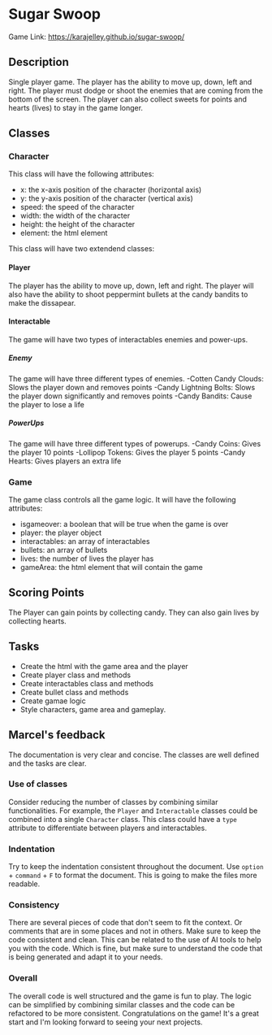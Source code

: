 # Sugar Swoop
Game Link: https://karajelley.github.io/sugar-swoop/

## Description

Single player game. The player has the ability to move up, down, left and right. The player must dodge or shoot the enemies that are coming from the bottom of the screen. The player can also collect sweets for points and hearts (lives) to stay in the game longer. 

## Classes

### Character

This class will have the following attributes:

- x: the x-axis position of the character (horizontal axis)
- y: the y-axis  position of the character (vertical axis)
- speed: the speed of the character
- width: the width of the character
- height: the height of the character
- element: the html element

This class will have two extendend classes:

#### Player

The player has the ability to move up, down, left and right. The player will also have the ability to shoot peppermint bullets at the candy bandits to make the dissapear. 

#### Interactable 

The game will have two types of interactables enemies and power-ups. 

##### Enemy

The game will have three different types of enemies.
-Cotten Candy Clouds: Slows the player down and removes points
-Candy Lightning Bolts: Slows the player down significantly and removes points
-Candy Bandits: Cause the player to lose a life

##### PowerUps
The game will have three different types of powerups.
-Candy Coins: Gives the player 10 points
-Lollipop Tokens: Gives the player 5 points
-Candy Hearts: Gives players an extra life

### Game

The game class controls all the game logic. It will have the following attributes:

- isgameover: a boolean that will be true when the game is over
- player: the player object
- interactables: an array of interactables
- bullets: an array of bullets
- lives: the number of lives the player has
- gameArea: the html element that will contain the game

## Scoring Points

The Player can gain points by collecting candy. They can also gain lives by collecting hearts. 

## Tasks

- Create the html with the game area and the player
- Create player class and methods
- Create interactables class and methods
- Create bullet class and methods
- Create gamae logic
- Style characters, game area and gameplay.



## Marcel's feedback

The documentation is very clear and concise. The classes are well defined and the tasks are clear. 

### Use of classes
Consider reducing the number of classes by combining similar functionalities. For example, the `Player` and `Interactable` classes could be combined into a single `Character` class. This class could have a `type` attribute to differentiate between players and interactables.

### Indentation
Try to keep the indentation consistent throughout the document. Use `option` + `command` + `F` to format the document. This is going to make the files more readable.

### Consistency
There are several pieces of code that don't seem to fit the context. Or comments that are in some places and not in others. Make sure to keep the code consistent and clean. This can be related to the use of AI tools to help you with the code. Which is fine, but make sure to understand the code that is being generated and adapt it to your needs.

### Overall
The overall code is well structured and the game is fun to play. The logic can be simplified by combining similar classes and the code can be refactored to be more consistent.
Congratulations on the game! It's a great start and I'm looking forward to seeing your next projects.
